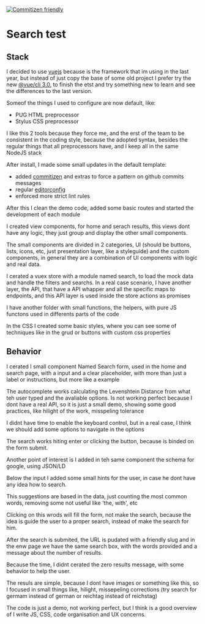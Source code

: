 [![Commitizen friendly](https://img.shields.io/badge/commitizen-friendly-brightgreen.svg)](http://commitizen.github.io/cz-cli/)

# Search test

## Stack

I decided to use [vuejs](https://vuejs.org/) because is the framework that im using in the last year,
but instead of just copy the base of some old project I prefer try the new [@vue/cli 3.0.](https://github.com/vuejs/vue-cli)
to finish the etst and try something new to learn and see the differences to the last version.

Someof the things I used to configure are now default, like:

- PUG HTML preprocessor
- Stylus CSS preprocessor

I like this 2 tools because they force me, and the erst of the team to be consistent in the coding style, because the
adopted syntax, besides the regular things that all preprocessors have, and I keep all in the same NodeJS stack

After install, I made some small updates in the default template:

- added [commitizen](http://commitizen.github.io/cz-cli/) and extras to force a pattern on github commits messages
- regular [editorconfig](http://editorconfig.org/)
- enforced more strict lint rules

After this I clean the demo code, added some basic routes and started the development of each module

I created view components, for home and serach results, this views dont have any logic, they just group and display the
other small components.

The small components are divided in 2 categories, UI (should be buttons, lists, icons, etc, just presentation layer, like a styleguide)
and the custom components, in general they are a combination of UI components with logic and real data.

I cerated a vuex store with a module named search, to load the mock data and handle the filters and searchs.
In a real case scenario, I have another layer, the API, that have a API whapper and all the specific maps to endpoints,
and this API layer is used inside the store actions as promises

I have another folder with small functions, the helpers, with pure JS functons used in differents parts of the code

In the CSS I created some basic styles, where you can see some of techniques like in the grud or buttons with custom css properties

## Behavior

I cerated I small component Named Search form, used in the home and search page, with a input and a clear placeholder,
with more than just a label or instructions, but more like a example

The autocomplete works calculating the Levenshtein Distance from what teh user typed and the avaliable options.
Is not working perfect because I dont have a real API, so it is just a small demo, showing some good practices,
like hilight of the work, misspeling tolerance

I didnt have time to enable the keyboard control, but in a real case, I think we should add some options to navigate in the options

The search works hiting enter or clicking the button, because is binded on the form submit.

Another point of interest is I added in teh same component the schema for google, using JSON/LD

Below the input I added some small hints for the user, in case he dont have any idea how to search.

This suggestions are based in the data, just counting the most common words, removing some not useful like 'the, with', etc

Clicking on this wrods will fill the form, not make the search, because the idea is guide the user to a proper search, instead of make the search for him.


After the search is submited, the URL is pudated with a friendly slug and in the enw page we have the same search box,
with the words provided and a message about the number of results.

Because the time, I didnt cerated the zero results message, with some behavior to help the user.

The resuls are simple, because I dont have images or something like this, so I focused in small things like, hilight, missepeling corrections (try search for germam instead of german or reichtag instead of reichstag)


The code is just a demo, not working perfect, but I think is a good overview of I write JS, CSS, code organisation and UX concerns.




